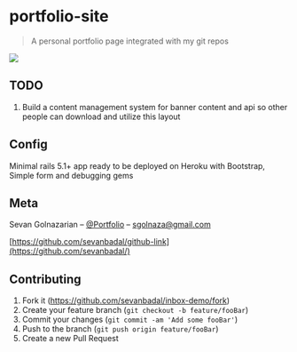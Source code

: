# portfolio-site
> A personal portfolio page integrated with my git repos

![](header.gif)

## TODO

1. Build a content management system for banner content and api so other people can download and utilize this layout

## Config

Minimal rails 5.1+ app ready to be deployed on Heroku with Bootstrap, Simple form and debugging gems

## Meta

Sevan Golnazarian – [@Portfolio](https://sevanbadal-portfolio.herokuapp.com/) – sgolnaza@gmail.com

[https://github.com/sevanbadal/github-link](https://github.com/sevanbadal/)

## Contributing

1. Fork it (<https://github.com/sevanbadal/inbox-demo/fork>)
2. Create your feature branch (`git checkout -b feature/fooBar`)
3. Commit your changes (`git commit -am 'Add some fooBar'`)
4. Push to the branch (`git push origin feature/fooBar`)
5. Create a new Pull Request
